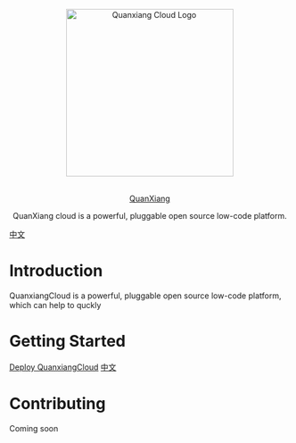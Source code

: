 <p align="center">
  <a href="https://docs.clouden.io" target="blank"><img src="https://qxp-public.pek3b.qingstor.com/qxp_vertical_logo.svg" width="300" alt="Quanxiang Cloud Logo" /></a>
</p>
<p align="center">
  <br/>
  <a href="https://docs.clouden.io" target="blank">
    QuanXiang
  </a>
</p>
<p align="center">
 QuanXiang cloud is a powerful, pluggable open source low-code platform.
</p>

[中文](./README_zh.md)

# Introduction

QuanxiangCloud is a powerful, pluggable open source low-code platform, which can help to quckly 

# Getting Started

[Deploy QuanxiangCloud](./doc/install.md) [中文](./doc/install_zh.md)

# Contributing

Coming soon
